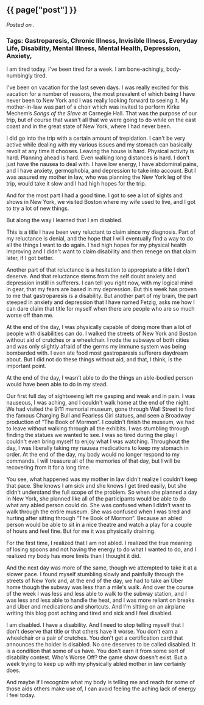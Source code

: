 

## {{ page["post"] }}

*Posted on <!--{ page["date"] }-->.*

### Tags: Gastroparesis, Chronic Illness, Invisible Illness, Everyday Life, Disability, Mental Illness, Mental Health, Depression, Anxiety,

I am tired today. I've been tired for a week. I am bone-achingly, body-numbingly tired. 

I've been on vacation for the last seven days. I was really excited for this vacation for a number of reasons, the most prevalent of which being I have never been to New York and I was really looking forward to seeing it. My mother-in-law was part of a choir which was invited to perform Kirke Mechem’s *Songs of the Slave* at Carnegie Hall. That was the purpose of our trip, but of course that wasn't all that we were going to do while on the east coast and in the great state of New York, where I had never been. 

I did go into the trip with a certain amount of trepidation. I can't be very active while dealing with my various issues and my stomach can basically revolt at any time it chooses. Leaving the house is hard. Physical activity is hard. Planning ahead is hard. Even walking long distances is hard. I don't just have the nausea to deal with. I have low energy, I have abdominal pains, and I have anxiety, germophobia, and depression to take into account. But I was assured my mother in law, who was planning the New York leg of the trip, would take it slow and I had high hopes for the trip. 

And for the most part I had a good time. I got to see a lot of sights and shows in New York, we visited Boston where my wife used to live, and I got to try a lot of new things. 

But along the way I learned that I am disabled. 

This is a title I have been very reluctant to claim since my diagnosis. Part of my reluctance is denial, and the hope that I will eventually find a way to do all the things I want to do again.  I had high hopes for my physical health improving and I didn't want to claim disability and then renege on that claim later, if I got better. 

Another part of that reluctance is a hesitation to appropriate a title I don't deserve. And that reluctance stems from the self doubt anxiety and depression instill in sufferers. I can tell you right now, with my logical mind in gear, that my fears are based in my depression. But this week has proven to me that gastroparesis is a disability. But another part of my brain, the part steeped in anxiety and depression that I have named Fetzig, asks me how I can dare claim that title for myself when there are people who are so much worse off than me. 

At the end of the day, I was physically capable of doing more than a lot of people with disabilities can do. I walked the streets of New York and Boston without aid of crutches or a wheelchair. I rode the subways of both cities and was only slightly afraid of the germs my immune system was being bombarded with. I even ate food most gastroparesis sufferers daydream about. But I did not do these things without aid, and that, I think, is the important point.

At the end of the day, I wasn't able to do the things an able-bodied person would have been able to do in my stead. 

Our first full day of sightseeing left me gasping and weak and in pain. I was nauseous, I was aching, and I couldn't walk home at the end of the night.  We had visited the 9/11 memorial museum, gone through Wall Street to find the famous Charging Bull and Fearless Girl statues, and seen a Broadway production of “The Book of Mormon”. I couldn't finish the museum, we had to leave without walking through all the exhibits. I was stumbling through finding the statues we wanted to see. I was so tired during the play I couldn't even bring myself to enjoy what I was watching.  Throughout the day, I was liberally taking my nausea medications to keep my stomach in order.  At the end of the day, my body would no longer respond to my commands. I will treasure all of the memories of that day, but I will be recovering from it for a long time. 

You see, what happened was my mother in law didn't realize I couldn't keep that pace. She knows I am sick and she knows I get tired easily, but she didn't understand the full scope of the problem. So when she planned a day in New York, she planned like all of the participants would be able to do what any abled person could do. She was confused when I didn't want to walk through the entire museum. She was confused when I was tired and hurting after sitting through “The Book of Mormon”. Because an abled person would be able to sit in a nice theatre and watch a play for a couple of hours and feel fine.  But for me it was physically draining. 

For the first time, I realized that I am not abled. I realized the true meaning of losing spoons and not having the energy to do what I wanted to do, and I realized my body has more limits than I thought it did. 

And the next day was more of the same, though we attempted to take it at a slower pace. I found myself stumbling slowly and painfully through the streets of New York and, at the end of the day, we had to take an Uber home though the subway was less than a mile's walk. And over the course of the week I was less and less able to walk to the subway station, and I was less and less able to handle the heat, and I was more reliant on breaks and Uber and medications and shortcuts. And I'm sitting on an airplane writing this blog post aching and tired and sick and I feel disabled. 

I am disabled. I have a disability. And I need to stop telling myself that I don't deserve that title or that others have it worse.  You don't earn a wheelchair or a pair of crutches. You don't get a certification card that announces the holder is disabled. No one deserves to be called disabled. It is a condition that some of us have. You don't earn it from some sort of disability contest. Who's Worse Off? the game show doesn't exist. But a week trying to keep up with my physically abled mother in law certainly does. 

And maybe if I recognize what my body is telling me and reach for some of those aids others make use of, I can avoid feeling the aching lack of energy I feel today.


